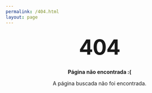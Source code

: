 ```yaml
---
permalink: /404.html
layout: page
---
```


<style type="text/css" media="screen">
  .container404 {
    margin: 10px auto;
    max-width: 600px;
    text-align: center;
  }
  h1 {
    margin: 30px 0;
    font-size: 4em;
    line-height: 1;
    letter-spacing: -1px;
  }
</style>

<div class="container404">
  <h1>404</h1>

  <p><strong>Página não encontrada :(</strong></p>
  <p>A página buscada não foi encontrada.</p>
</div>
